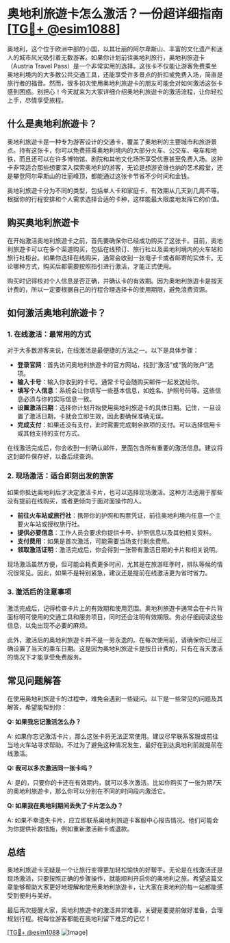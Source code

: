 # 奥地利旅遊卡怎么激活？一份超详细指南[[TG💪+ @esim1088](https://t.me/s/esim1088)]

奥地利，这个位于欧洲中部的小国，以其壮丽的阿尔卑斯山、丰富的文化遗产和迷人的城市风光吸引着无数游客。如果你计划前往奥地利旅行，奥地利旅遊卡（Austria Travel Pass）是一个非常实用的选择。这张卡不仅能让游客免费乘坐奥地利境内的大多数公共交通工具，还能享受许多景点的折扣或免费入场，简直是旅行者的福音。然而，很多初次使用奥地利旅遊卡的朋友可能会对如何激活这张卡感到困惑。别担心！今天就来为大家详细介绍奥地利旅遊卡的激活流程，让你轻松上手，尽情享受旅程。

## 什么是奥地利旅遊卡？

奥地利旅遊卡是一种专为游客设计的交通卡，覆盖了奥地利的主要城市和旅游景点。持有这张卡，你可以免费搭乘奥地利境内的大部分火车、公交车、电车和地铁，而且还可以在许多博物馆、剧院和其他文化场所享受优惠甚至免费入场。这种卡非常适合那些想要深入探索奥地利的游客，无论是想游览维也纳的艺术殿堂，还是攀登阿尔卑斯山的壮丽峰顶，都能通过这张卡节省不少时间和金钱。

奥地利旅遊卡分为不同的类型，包括单人卡和家庭卡，有效期从几天到几周不等。根据你的行程安排和个人需求选择合适的卡种，这样能最大限度地发挥它的价值。

## 购买奥地利旅遊卡

在开始激活奥地利旅遊卡之前，首先要确保你已经成功购买了这张卡。目前，奥地利旅遊卡可以在多个渠道购买，包括在线预订、旅行社以及奥地利境内的火车站和旅行社柜台。如果你选择在线购买，通常会收到一张电子卡或者邮寄的实体卡。无论哪种方式，购买后都需要按照指引进行激活，才能正式使用。

购买时记得核对个人信息是否正确，并确认卡的有效期。因为奥地利旅遊卡是按天计费的，所以一定要根据自己的行程合理选择卡的使用期限，避免浪费资源。

## 如何激活奥地利旅遊卡？

### 1. 在线激活：最常用的方式

对于大多数游客来说，在线激活是最便捷的方法之一。以下是具体步骤：

- **登录官网**：首先访问奥地利旅遊卡的官方网站，找到“激活”或“我的账户”选项。
- **输入卡号**：输入你收到的卡号。通常卡号会随购买邮件一起发送给你。
- **填写个人信息**：系统会让你填写一些基本信息，如姓名、护照号码等。这些信息必须与你的实际信息一致。
- **设置激活日期**：选择你计划开始使用奥地利旅遊卡的具体日期。记住，一旦设置了激活日期，卡就会立即生效，因此要确保准确无误。
- **完成支付**：如果还没有支付，此时需要完成剩余款项的支付。可以选择信用卡或其他支持的支付方式。

在线激活完成后，你会收到一封确认邮件，里面包含所有重要的激活信息。建议将这封邮件保存好，以备后续查询。

### 2. 现场激活：适合即刻出发的旅客

如果你抵达奥地利后才决定激活卡片，也可以选择现场激活。这种方法适用于那些没有提前在线购买，或者更倾向于面对面操作的人。

- **前往火车站或旅行社**：携带你的护照和购票凭证，前往奥地利境内任意一个主要火车站或授权旅行社。
- **提供必要信息**：工作人员会要求你提供卡号、护照信息以及其他相关资料。
- **支付费用**：如果是首次激活，可能需要当场支付剩余费用。
- **领取激活证明**：激活完成后，你会得到一张带有激活日期的卡片和相关说明。

现场激活虽然方便，但可能会耗费更多时间，尤其是在旅游旺季时，排队等候的情况很常见。因此，如果不是特别紧急，建议还是提前在线激活更为省时省力。

### 3. 激活后的注意事项

激活完成后，记得检查卡片上的有效期和使用范围。奥地利旅遊卡通常会在卡片背面标明可使用的交通工具和服务项目，同时还会注明有效期限。务必仔细阅读这些信息，以免出现不必要的麻烦。

此外，激活后的奥地利旅遊卡并不是一劳永逸的。在每次使用前，请确保你已经正确设置了当天的乘车日期。这是因为奥地利旅遊卡是按日计费的，只有在当天激活的情况下才能享受免费服务。

## 常见问题解答

在使用奥地利旅遊卡的过程中，难免会遇到一些疑问。以下是一些常见的问题及其解答，希望能帮到你：

**Q: 如果我忘记激活怎么办？**

A: 如果你忘记激活卡片，那么这张卡将无法正常使用。建议尽早联系客服或前往当地火车站寻求帮助。不过为了避免这种情况发生，最好在到达奥地利前就提前在线激活。

**Q: 我可以多次激活同一张卡吗？**

A: 是的，只要你的卡还在有效期内，就可以多次激活。比如你购买了一张为期7天的奥地利旅遊卡，那么你可以分别在不同的时间段内激活它。

**Q: 如果我在奥地利期间丢失了卡片怎么办？**

A: 如果不幸遗失卡片，应立即联系奥地利旅遊卡客服中心报告情况。他们可能会为你提供补救措施，例如重新激活新卡或退款。

## 总结

奥地利旅遊卡无疑是一个让旅行变得更加轻松愉快的好帮手。无论是在线激活还是现场激活，只要按照正确的步骤操作，就能顺利开启你的奥地利之旅。希望这篇文章能够帮助大家更好地理解和使用奥地利旅遊卡，让大家在奥地利的每一站都能感受到便利与美好。

最后再次提醒大家，奥地利旅遊卡的激活并非难事，关键是要提前做好准备，合理规划行程。祝每位游客都能在奥地利留下难忘的记忆！

[[TG💪+ @esim1088](https://t.me/s/esim1088) ![Image](https://i.postimg.cc/4NQfJmqS/Snipaste-2025-05-13-00-14-12.png)]